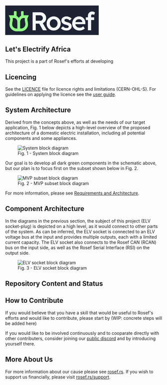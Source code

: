 <a href="https://rosef.rs/"><img src="https://github.com/Rosef-Engineering/.github/raw/main/profile/logo.jpg" alt="Rosef" width="300"/></a>  
  
## Let's Electrify Africa

This project is a part of Rosef's efforts at developing <!-- include (intro.md) -->  

## Licencing

See the [LICENCE](LICENCE.txt) file for licence rights and limitations (CERN-OHL-S). For guidelines on applying the licence see the [user guide](./docs/cern_ohl_s_v2_user_guide.txt).  
  
## System Architecture
  
Derived from the concepts above, as well as the needs of our target application, Fig. 1 below depicts a high-level overview of the proposed architecture of a domestic electric installation, including all potential components and some appliances.  

<figure>
  <img src="./docs/block_diagram_full.svg" alt="System block diagram" width="750"/>
  <figcaption>Fig. 1 - System block diagram</figcaption>
</figure>  
  
Our goal is to develop all dark green components in the schematic above, but our plan is to focus first on the subset shown below in Fig. 2.

<figure>
  <img src="./docs/block_diagram_mvp.svg" alt="MVP subset block diagram" width="750"/> <!--TODO move these images to the requirements and architecture repo-->
  <figcaption>Fig. 2 - MVP subset block diagram</figcaption>
</figure>  
  
For more information, please see [Requirements and Architecture](https://www.unodc.org/rosaf/uploads/images/b7e1e580-c611-11ea-9b24-523c65baea0e.png)<!--TODO create repo, archive doorstop repo-->.
  
## Component Architecture
  
In the diagrams in the previous section, the subject of this project (ELV socket-plug) is depicted on a high level, as it would connect to other parts of the system. As can be inferred, the ELV socket is connected to an ELV voltage bus at the input and provides multiple outputs, each with a limited current capacity. The ELV socket also connects to the Rosef CAN (RCAN) bus on the input side, as well as the Rosef Serial Interface (RSI) on the output side.
  
<figure>
  <img src="./docs/bd_elv-socket.svg" alt="ELV socket block diagram" width="750"/>
  <figcaption>Fig. 3 - ELV socket block diagram</figcaption>
</figure>

## Repository Content and Status

<!--TODO describe repo content-->
<!--TODO status--> 

## How to Contribute
  
If you would believe that you have a skill that would be useful to Rosef's efforts and would like to contribute, please start by 
(WIP: concrete steps will be added here) <!--TODO figure out contributions-->
  
If you would like to be involved continuously and to cooparate directly with other contributers, consider joining our [public discord]() <!--TODO figure out discord--> and by introducing yourself there.



## More About Us

For more information about our cause please see [rosef.rs](https://rosef.rs/). If you wish to support us financially, please visit [rosef.rs/support](https://rosef.rs/support). <!--TODO setup forwarding to youtube channel? (talk to Katarina)-->







